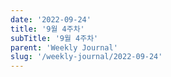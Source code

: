 ```yaml
---
date: '2022-09-24'
title: '9월 4주차'
subTitle: '9월 4주차'
parent: 'Weekly Journal'
slug: '/weekly-journal/2022-09-24'
---
```


